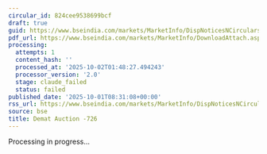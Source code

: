 ```yaml
---
circular_id: 824cee9538699bcf
draft: true
guid: https://www.bseindia.com/markets/MarketInfo/DispNoticesNCirculars.aspx?Noticeid={344EB646-27D6-4FCB-A10A-F1AAFFE9911B}&noticeno=20251001-16&dt=10/01/2025&icount=16&totcount=83&flag=0
pdf_url: https://www.bseindia.com/markets/MarketInfo/DownloadAttach.aspx?id=20251001-16&attachedId=067961fb-ecb9-4daf-92bd-e0f18ec49fc1
processing:
  attempts: 1
  content_hash: ''
  processed_at: '2025-10-02T01:48:27.494243'
  processor_version: '2.0'
  stage: claude_failed
  status: failed
published_date: '2025-10-01T08:31:08+00:00'
rss_url: https://www.bseindia.com/markets/MarketInfo/DispNoticesNCirculars.aspx?Noticeid={344EB646-27D6-4FCB-A10A-F1AAFFE9911B}&noticeno=20251001-16&dt=10/01/2025&icount=16&totcount=83&flag=0
source: bse
title: Demat Auction -726
---
```


Processing in progress...
